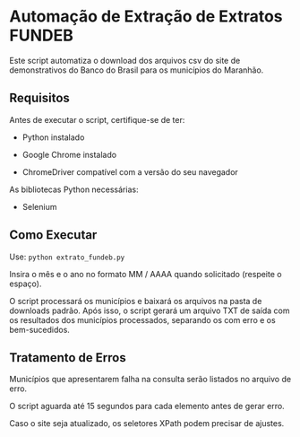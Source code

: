 # Automação de Extração de Extratos FUNDEB

Este script automatiza o download dos arquivos csv do site de demonstrativos do Banco do Brasil para os municípios do Maranhão.

## Requisitos

Antes de executar o script, certifique-se de ter:

- Python instalado

- Google Chrome instalado

- ChromeDriver compatível com a versão do seu navegador

As bibliotecas Python necessárias:
- Selenium

## Como Executar

Use: ```python extrato_fundeb.py```

Insira o mês e o ano no formato MM / AAAA quando solicitado (respeite o espaço).

O script processará os municípios e baixará os arquivos na pasta de downloads padrão.
Após isso, o script gerará um arquivo TXT de saída com os resultados dos municípios processados, separando os com erro e os bem-sucedidos.

## Tratamento de Erros

Municípios que apresentarem falha na consulta serão listados no arquivo de erro.

O script aguarda até 15 segundos para cada elemento antes de gerar erro.

Caso o site seja atualizado, os seletores XPath podem precisar de ajustes.
